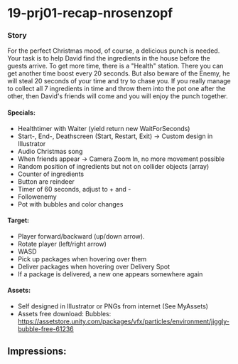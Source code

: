 # 19-prj01-recap-nrosenzopf
 
### Story
For the perfect Christmas mood, of course, a delicious punch is needed. Your task is to help David find the ingredients in the house before the guests arrive. To get more time, there is a "Health" station. There you can get another time boost every 20 seconds. But also beware of the Enemy, he will steal 20 seconds of your time and try to chase you.
If you really manage to collect all 7 ingredients in time and throw them into the pot one after the other, then David's friends will come and you will enjoy the punch together.

#### Specials:
- Healthtimer with Waiter (yield return new WaitForSeconds)
- Start-, End-, Deathscreen (Start, Restart, Exit) -> Custom design in Illustrator
- Audio Christmas song
- When friends appear -> Camera Zoom In, no more movement possible
- Random position of ingredients but not on collider objects (array)
- Counter of ingredients
- Button are reindeer
- Timer of 60 seconds, adjust to + and -
- Followenemy
- Pot with bubbles and color changes

#### Target:
- Player forward/backward (up/down arrow).
- Rotate player (left/right arrow)
- WASD
- Pick up packages when hovering over them
- Deliver packages when hovering over Delivery Spot
- If a package is delivered, a new one appears somewhere again

#### Assets:
- Self designed in Illustrator or PNGs from internet (See MyAssets)
- Assets free download: Bubbles: https://assetstore.unity.com/packages/vfx/particles/environment/jiggly-bubble-free-61236

## Impressions:
